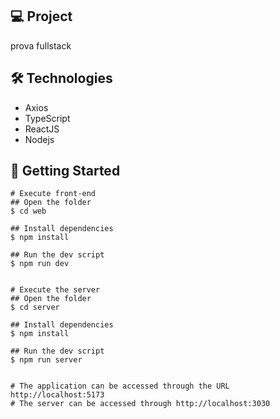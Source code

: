 ## 💻 Project
prova fullstack

 
## 🛠️ Technologies

-  Axios
-  TypeScript
-  ReactJS 
-  Nodejs

## 🚀 Getting Started 

```
# Execute front-end 
## Open the folder 
$ cd web

## Install dependencies
$ npm install 

## Run the dev script
$ npm run dev 


# Execute the server 
## Open the folder 
$ cd server

## Install dependencies
$ npm install 

## Run the dev script
$ npm run server 


# The application can be accessed through the URL http://localhost:5173
# The server can be accessed through http://localhost:3030

```


